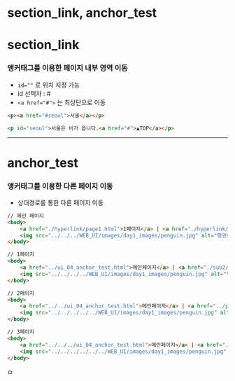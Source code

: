 # section_link, anchor_test

# section_link

### 앵커태그를 이용한 페이지 내부 영역 이동

- `id=""` 로 위치 지정 가능
- id 선택자 : #
- `<a href="#">` 는 최상단으로 이동

```html
<p><a href="#seoul">서울</a></p>

<p id="seoul">서울은 비가 옵니다.<a href="#">▲TOP</a></p>
```

---

# anchor_test

### 앵커태그를 이용한 다른 페이지 이동

- 상대경로를 통한 다른 페이지 이동

```html
// 메인 페이지
<body>
    <a href="./hyperlink/page1.html">1페이지</a> | <a href="./hyperlink/sub2/page2.html">2페이지</a> | <a href="./hyperlink/sub3/sub3_1/page3.html">3페이지</a>
    <img src="../../../WEB_UI/images/day1_images/penguin.jpg" alt="펭귄이미지">
</body>

// 1페이지
<body>
    <a href="../ui_04_anchor_test.html">메인페이지</a> | <a href="./sub2/page2.html">2페이지</a> | <a href="./sub3/sub3_1/page3.html">3페이지</a>
    <img src="../../../../WEB_UI/images/day1_images/penguin.jpg" alt="펭귄이미지">
</body>

// 2페이지
<body>
    <a href="../../ui_04_anchor_test.html">메인페이지</a> | <a href="../page1.html">1페이지</a> | <a href="../sub3/sub3_1/page3.html">3페이지</a>
    <img src="../../../../../WEB_UI/images/day1_images/penguin.jpg" alt="펭귄이미지">
</body>

// 3페이지
<body>
    <a href="../../../ui_04_anchor_test.html">메인페이지</a> | <a href="../../page1.html">1페이지</a> | <a href="../../sub2/page2.html">2페이지</a>
    <img src="../../../../../../WEB_UI/images/day1_images/penguin.jpg" alt="펭귄이미지">
</body>
```

ㅁ